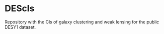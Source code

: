 # DEScls
Repository with the Cls of galaxy clustering and weak lensing for the public DESY1 dataset.
